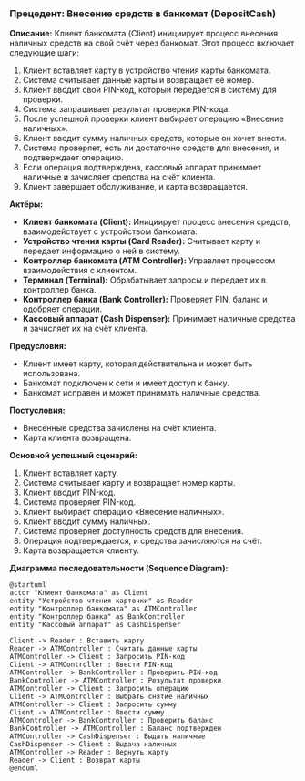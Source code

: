### Прецедент: Внесение средств в банкомат (DepositCash) 
**Описание:** Клиент банкомата (Client) инициирует процесс внесения наличных средств на свой счёт через банкомат. Этот процесс включает следующие шаги: 
1. Клиент вставляет карту в устройство чтения карты банкомата. 
2. Система считывает данные карты и возвращает её номер. 
3. Клиент вводит свой PIN-код, который передается в систему для проверки. 
4. Система запрашивает результат проверки PIN-кода. 
5. После успешной проверки клиент выбирает операцию «Внесение наличных». 
6. Клиент вводит сумму наличных средств, которые он хочет внести. 
7. Система проверяет, есть ли достаточно средств для внесения, и подтверждает операцию. 
8. Если операция подтверждена, кассовый аппарат принимает наличные и зачисляет средства на счёт клиента. 
9. Клиент завершает обслуживание, и карта возвращается. 

**Актёры:** 
- **Клиент банкомата (Client):** Инициирует процесс внесения средств, взаимодействует с устройством банкомата. 
- **Устройство чтения карты (Card Reader):** Считывает карту и передает информацию о ней в систему. 
- **Контроллер банкомата (ATM Controller):** Управляет процессом взаимодействия с клиентом. 
- **Терминал (Terminal):** Обрабатывает запросы и передает их в контроллер банка. 
- **Контроллер банка (Bank Controller):** Проверяет PIN, баланс и одобряет операции. 
- **Кассовый аппарат (Cash Dispenser):** Принимает наличные средства и зачисляет их на счёт клиента. 

**Предусловия:** 
- Клиент имеет карту, которая действительна и может быть использована. 
- Банкомат подключен к сети и имеет доступ к банку. 
- Банкомат исправен и может принимать наличные средства. 

**Постусловия:** 
- Внесенные средства зачислены на счёт клиента. 
- Карта клиента возвращена. 

**Основной успешный сценарий:** 
1. Клиент вставляет карту. 
2. Система считывает карту и возвращает номер карты. 
3. Клиент вводит PIN-код. 
4. Система проверяет PIN-код. 
5. Клиент выбирает операцию «Внесение наличных». 
6. Клиент вводит сумму наличных. 
7. Система проверяет доступность средств для внесения. 
8. Операция подтверждается, и средства зачисляются на счёт. 
9. Карта возвращается клиенту. 

**Диаграмма последовательности (Sequence Diagram):**
```plantuml
@startuml
actor "Клиент банкомата" as Client
entity "Устройство чтения карточки" as Reader
entity "Контроллер банкомата" as ATMController
entity "Контроллер банка" as BankController
entity "Кассовый аппарат" as CashDispenser

Client -> Reader : Вставить карту
Reader -> ATMController : Считать данные карты
ATMController -> Client : Запросить PIN-код
Client -> ATMController : Ввести PIN-код
ATMController -> BankController : Проверить PIN-код
BankController -> ATMController : Результат проверки
ATMController -> Client : Запросить операцию
Client -> ATMController : Выбрать снятие наличных
ATMController -> Client : Запросить сумму
Client -> ATMController : Ввести сумму
ATMController -> BankController : Проверить баланс
BankController -> ATMController : Баланс подтвержден
ATMController -> CashDispenser : Выдать наличные
CashDispenser -> Client : Выдача наличных
ATMController -> Reader : Вернуть карту
Reader -> Client : Возврат карты
@enduml
```
